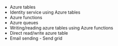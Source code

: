 * Azure tables
* Identity service using Azure tables
* Azure functions
* Azure queues
* Writing/reading azure tables using Azure functions
* Direct read/write azure table
* Email sending - Send grid
